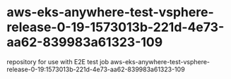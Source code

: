 # aws-eks-anywhere-test-vsphere-release-0-19-1573013b-221d-4e73-aa62-839983a61323-109
repository for use with E2E test job aws-eks-anywhere-test-vsphere-release-0-19:1573013b-221d-4e73-aa62-839983a61323-109
